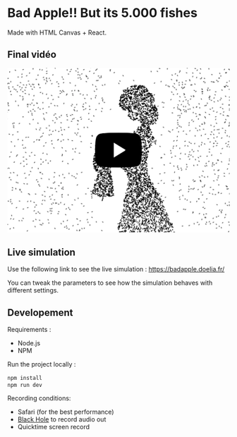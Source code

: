 # Bad Apple!! But its 5.000 fishes


Made with HTML Canvas + React.

## Final vidéo

[![name](_docs/video.png)](https://www.youtube.com/watch?v=YEBbbugNAVs&ab_channel=St%C3%A9phaneWouters)

## Live simulation

Use the following link to see the live simulation :
https://badapple.doelia.fr/

You can tweak the parameters to see how the simulation behaves with different settings.

## Developement

Requirements :
- Node.js
- NPM
 
Run the project locally :
```
npm install
npm run dev
```

Recording conditions:
- Safari (for the best performance)
- [Black Hole](https://existential.audio/blackhole/) to record audio out
- Quicktime screen record

